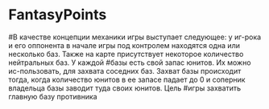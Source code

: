 # FantasyPoints
 
#В качестве концепции механики игры выступает следующее: у иг-рока и его оппонента в начале игры под контролем находятся одна или несколько баз. Также на карте присутствует некоторое количество нейтральных баз. У каждой #базы есть свой запас юнитов. Их можно ис-пользовать, для захвата соседних баз. Захват базы происходит тогда, когда количество юнитов в ее запасе падает до 0 и соперник владельца базы заводит туда своих юнитов. Цель #игры захватить главную базу противника 
